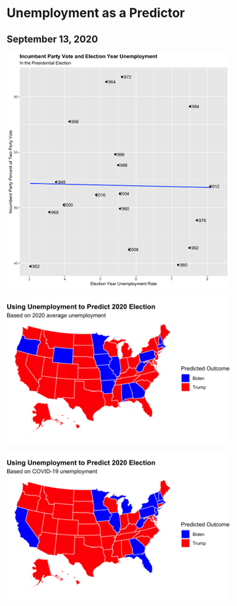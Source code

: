 # Unemployment as a Predictor
## September 13, 2020

![](../figures/national.png)

![](../figures/state.png)

![](../figures/corona.png)
